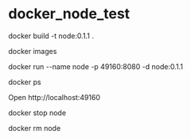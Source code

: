 # docker_node_test

docker build -t node:0.1.1 .

docker images

docker run  --name node -p 49160:8080 -d node:0.1.1

docker ps

Open http://localhost:49160

docker stop node

docker rm node
